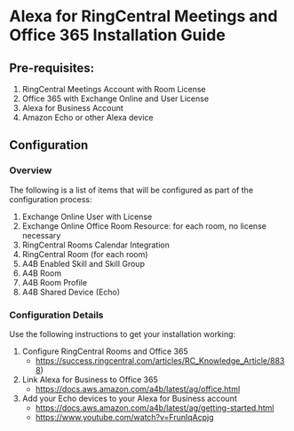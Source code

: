 # Alexa for RingCentral Meetings and Office 365 Installation Guide

## Pre-requisites:

1. RingCentral Meetings Account with Room License
1. Office 365 with Exchange Online and User License
1. Alexa for Business Account
1. Amazon Echo or other Alexa device

## Configuration

### Overview

The following is a list of items that will be configured as part of the configuration process:

1. Exchange Online User with License
1. Exchange Online Office Room Resource: for each room, no license necessary
1. RingCentral Rooms Calendar Integration
1. RingCentral Room (for each room)
1. A4B Enabled Skill and Skill Group
1. A4B Room
1. A4B Room Profile
1. A4B Shared Device (Echo)

### Configuration Details

Use the following instructions to get your installation working:

1. Configure RingCentral Rooms and Office 365
   * https://success.ringcentral.com/articles/RC_Knowledge_Article/8838)
1. Link Alexa for Business to Office 365
   * https://docs.aws.amazon.com/a4b/latest/ag/office.html
1. Add your Echo devices to your Alexa for Business account
   * https://docs.aws.amazon.com/a4b/latest/ag/getting-started.html
   * https://www.youtube.com/watch?v=FrunIqAcpjg
